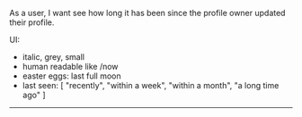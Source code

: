 As a user, I want see how long it has been since the profile owner updated their
profile.

UI:
- italic, grey, small
- human readable like /now
- easter eggs: last full moon
- last seen: [ "recently", "within a week", "within a month", "a long time ago" ]

---


